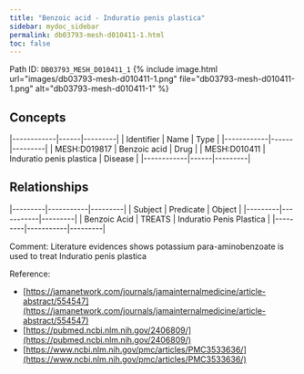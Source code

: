 ```yaml
---
title: "Benzoic acid - Induratio penis plastica"
sidebar: mydoc_sidebar
permalink: db03793-mesh-d010411-1.html
toc: false 
---
```



Path ID: `DB03793_MESH_D010411_1`
{% include image.html url="images/db03793-mesh-d010411-1.png" file="db03793-mesh-d010411-1.png" alt="db03793-mesh-d010411-1" %}

## Concepts

|------------|------|---------|
| Identifier | Name | Type    |
|------------|------|---------|
| MESH:D019817 | Benzoic acid | Drug |
| MESH:D010411 | Induratio penis plastica | Disease |
|------------|------|---------|

## Relationships

|---------|-----------|---------|
| Subject | Predicate | Object  |
|---------|-----------|---------|
| Benzoic Acid | TREATS | Induratio Penis Plastica |
|---------|-----------|---------|

Comment: Literature evidences shows potassium para-aminobenzoate is used to treat Induratio penis plastica

Reference: 
  - [https://jamanetwork.com/journals/jamainternalmedicine/article-abstract/554547](https://jamanetwork.com/journals/jamainternalmedicine/article-abstract/554547)
  - [https://pubmed.ncbi.nlm.nih.gov/2406809/](https://pubmed.ncbi.nlm.nih.gov/2406809/)
  - [https://www.ncbi.nlm.nih.gov/pmc/articles/PMC3533636/](https://www.ncbi.nlm.nih.gov/pmc/articles/PMC3533636/)

